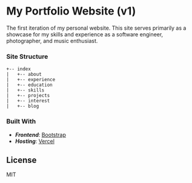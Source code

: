 # My Portfolio Website (v1)
The first iteration of my personal website. This site serves primarily as a showcase for my skills and experience as a software engineer, photographer, and music enthusiast.


### Site Structure

```
+-- index
|   +-- about
|   +-- experience
|   +-- education
|   +-- skills
|   +-- projects
|   +-- interest
|   +-- blog
```

### Built With 

* ***Frontend***: [Bootstrap](https://getbootstrap.com/)
* ***Hosting***: [Vercel](https://vercel.com)

## License

MIT